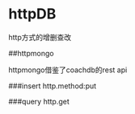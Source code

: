 # httpDB
http方式的增删查改

##httpmongo

httpmongo借鉴了coachdb的rest api

###insert
http.method:put

###query
http.get
